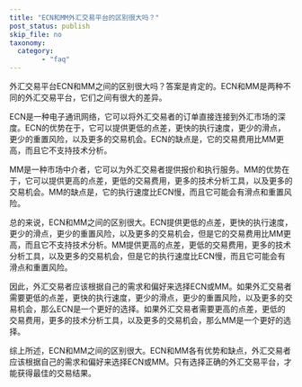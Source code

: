 ```yaml
---
title: "ECN和MM外汇交易平台的区别很大吗？"
post_status: publish
skip_file: no
taxonomy:
  category:
        - "faq"
---
```


外汇交易平台ECN和MM之间的区别很大吗？答案是肯定的。ECN和MM是两种不同的外汇交易平台，它们之间有很大的差异。

ECN是一种电子通讯网络，它可以将外汇交易者的订单直接连接到外汇市场的深度。ECN的优势在于，它可以提供更低的点差，更快的执行速度，更少的滑点，更少的重置风险，以及更多的交易机会。ECN的缺点是，它的交易费用比MM更高，而且它不支持技术分析。

MM是一种市场中介者，它可以为外汇交易者提供报价和执行服务。MM的优势在于，它可以提供更高的点差，更低的交易费用，更多的技术分析工具，以及更多的交易机会。MM的缺点是，它的执行速度比ECN慢，而且它可能会有滑点和重置风险。

总的来说，ECN和MM之间的区别很大。ECN提供更低的点差，更快的执行速度，更少的滑点，更少的重置风险，以及更多的交易机会，但是它的交易费用比MM更高，而且它不支持技术分析。MM提供更高的点差，更低的交易费用，更多的技术分析工具，以及更多的交易机会，但是它的执行速度比ECN慢，而且它可能会有滑点和重置风险。

因此，外汇交易者应该根据自己的需求和偏好来选择ECN或MM。如果外汇交易者需要更低的点差，更快的执行速度，更少的滑点，更少的重置风险，以及更多的交易机会，那么ECN是一个更好的选择。如果外汇交易者需要更高的点差，更低的交易费用，更多的技术分析工具，以及更多的交易机会，那么MM是一个更好的选择。

综上所述，ECN和MM之间的区别很大。ECN和MM各有优势和缺点，外汇交易者应该根据自己的需求和偏好来选择ECN或MM。只有选择正确的外汇交易平台，才能获得最佳的交易结果。
